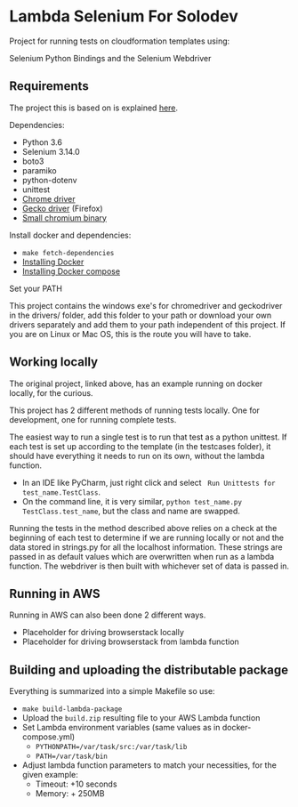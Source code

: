 # Lambda Selenium For Solodev

Project for running tests on cloudformation templates using:

Selenium Python Bindings and the Selenium Webdriver

## Requirements

The project this is based on is explained [here](https://engineering.21buttons.com/crawling-thousands-of-products-using-aws-lambda-80332e259de1). 

Dependencies:
* Python 3.6
* Selenium 3.14.0
* boto3
* paramiko
* python-dotenv
* unittest
* [Chrome driver](https://sites.google.com/a/chromium.org/chromedriver/)
* [Gecko driver](https://github.com/mozilla/geckodriver/releases) (Firefox)
* [Small chromium binary](https://github.com/adieuadieu/serverless-chrome/releases)

Install docker and dependencies:

* `make fetch-dependencies`
* [Installing Docker](https://docs.docker.com/engine/installation/#get-started)
* [Installing Docker compose](https://docs.docker.com/compose/install/#install-compose)

Set your PATH

This project contains the windows exe's for chromedriver and geckodriver in the drivers/ folder, 
add this folder to your path or download your own drivers separately and add them to your path independent of this project.
If you are on Linux or Mac OS, this is the route you will have to take.

## Working locally

The original project, linked above, has an example running on docker locally, for the curious.

This project has 2 different methods of running tests locally. One for development, one for running complete tests.

The easiest way to run a single test is to run that test as a python unittest. 
If each test is set up according to the template (in the testcases folder), it should have everything it needs to run on its own, without the lambda function.
* In an IDE like PyCharm, just right click and select ` Run Unittests for test_name.TestClass`. 
* On the command line, it is very similar, `python test_name.py TestClass.test_name`, but the class and name are swapped.

Running the tests in the method described above relies on a check at the beginning of each test to determine if we are running locally or not
and the data stored in strings.py for all the localhost information. These strings are passed in as default values which are
overwritten when run as a lambda function. The webdriver is then built with whichever set of data is passed in. 

## Running in AWS

Running in AWS can also been done 2 different ways. 

* Placeholder for driving browserstack locally
* Placeholder for driving browserstack from lambda function 

## Building and uploading the distributable package

Everything is summarized into a simple Makefile so use:

* `make build-lambda-package`
* Upload the `build.zip` resulting file to your AWS Lambda function
* Set Lambda environment variables (same values as in docker-compose.yml)
    * `PYTHONPATH=/var/task/src:/var/task/lib`
    * `PATH=/var/task/bin`
* Adjust lambda function parameters to match your necessities, for the given example:
    * Timeout: +10 seconds
    * Memory: + 250MB 